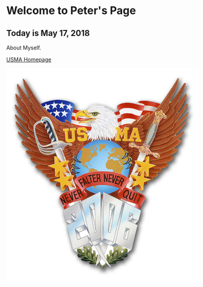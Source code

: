 # Welcome to Peter's Page

## Today is May 17, 2018

About Myself.

[USMA Homepage](https://www.usma.edu/)

![Image](2006CrestColor-shadow.jpg)
